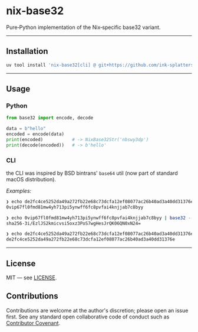 # nix‑base32

Pure‑Python implementation of the Nix‑specific base32 variant.

______________________________________________________________________

## Installation

```bash
uv tool install 'nix-base32[cli] @ git+https://github.com/ink-splatters/nix-base32'
```

______________________________________________________________________

## Usage

### Python

```python
from base32 import encode, decode

data = b"hello"
encoded = encode(data)
print(encoded)           # -> NixBase32Str('nbswy3dp')
print(decode(encoded))   # -> b'hello'
```

### CLI

the CLI was inspired by BSD bintrans' `base64` util (now part of standard macOS distribution).

_Examples:_

```bash
❯ echo de2fc4ce5252da49a272fb22e68c73dcfa12ef08077ac26b40ad3a40dd31376e | base32
0vip67fl0fmd81mw4yh713pi5ynwff6fc8pvfai4knjjab7c8byy

❯ echo 0vip67fl0fmd81mw4yh713pi5ynwff6fc8pvfai4knjjab7c8byy | base32 --sri
sha256-3i/EzlJS2kmicvsi5oxz3PoS7wgHesJrQK06QN0xN24=

❯ echo de2fc4ce5252da49a272fb22e68c73dcfa12ef08077ac26b40ad3a40dd31376e | base32 | base32 -d
de2fc4ce5252da49a272fb22e68c73dcfa12ef08077ac26b40ad3a40dd31376e
```

______________________________________________________________________

## License

MIT — see [LICENSE](LICENSE).

## Contributions

Contributions are welcome at the author's discretion; please open an issue first.
See any standard open collaborative code of conduct such as
[Contributor Covenant](https://www.contributor-covenant.org/).
